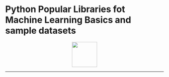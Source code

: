 # Python Popular Libraries fot Machine Learning Basics and sample datasets


<div id="badges" align="center">
<img height = "80px" src="https://github.com/yurijserrano/Github-Profile-Readme-Logos/blob/master/programming%20languages/python.svg" />

</div>

<hr>
